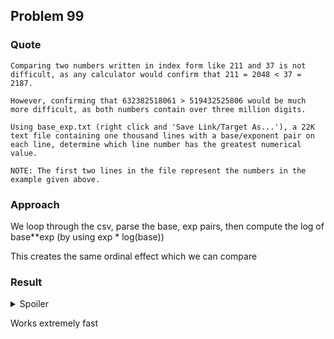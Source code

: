 ## Problem 99

### Quote

```
Comparing two numbers written in index form like 211 and 37 is not difficult, as any calculator would confirm that 211 = 2048 < 37 = 2187.

However, confirming that 632382518061 > 519432525806 would be much more difficult, as both numbers contain over three million digits.

Using base_exp.txt (right click and 'Save Link/Target As...'), a 22K text file containing one thousand lines with a base/exponent pair on each line, determine which line number has the greatest numerical value.

NOTE: The first two lines in the file represent the numbers in the example given above.
```

### Approach

We loop through the csv, parse the base, exp pairs, then compute the log of base**exp (by using exp * log(base))

This creates the same ordinal effect which we can compare

### Result 

<details> 
  <summary>Spoiler</summary>
   709
</details>

Works extremely fast
